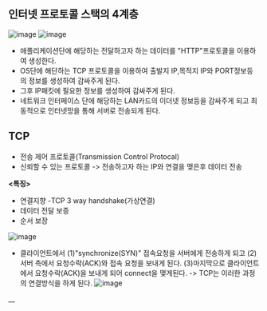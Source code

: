 __인터넷 프로토콜 스택의 4계층__
------------------------------------
![image](https://user-images.githubusercontent.com/96917871/154246362-8466a5ba-7124-4a06-afa3-bf368535c737.png)
![image](https://user-images.githubusercontent.com/96917871/154246596-ce1cb1d9-04d1-4c6b-b337-7d5cfc424d05.png)   
- 애플리케이션단에 해당하는 전달하고자 하는 데이터를 "HTTP"프로토콜을 이용하여 생성한다.
- OS단에 해단하는 TCP 프로토콜을 이용하여 출발지 IP,목적지 IP와 PORT정보등의 정보를 생성하여 감싸주게 된다.
- 그후 IP패킷에 필요한 정보를 생성하여 감싸주게 된다.
- 네트워크 인터페이스 단에 해당하는 LAN카드의 이더넷 정보등을 감싸주게 되고 최동적으로 인터넷망을 통해 서버로 전송되게 된다.

__TCP__
----------------
- 전송 제어 프로토콜(Transmission Control Protocal)
- 신뢰할 수 있는 프로토콜 -> 전송하고자 하는 IP와 연결을 맺은후 데이터 전송

__<특징>__
- 연결지향 -TCP 3 way handshake(가상연결)
- 데이터 전달 보증              
- 순서 보장              

![image](https://user-images.githubusercontent.com/96917871/154248351-69ef7bd4-e022-4664-ae7a-5382ac5c6e9e.png)
- 클라이언트에서 (1)"synchronize(SYN)" 접속요청을 서버에게 전송하게 되고 (2)서버 측에서 요청수락(ACK)와 접속 요청을 보내게 된다. (3)마지막으로 클라이언트에서 요청수락(ACK)을 보내게 되어 connect을 맺게된다. -> TCP는 이러한 과정의 연결방식을 하게 된다.
![image](https://user-images.githubusercontent.com/96917871/154248958-ccf94391-ba49-4bf0-a8ea-b5e5d209ba4d.png)

__



 



